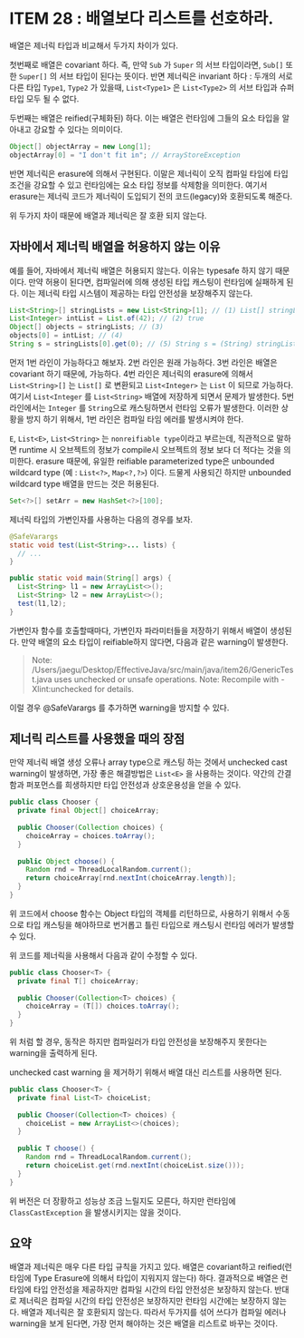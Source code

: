 # ITEM 28 : 배열보다 리스트를 선호하라.

배열은 제너릭 타입과 비교해서 두가지 차이가 있다.

첫번째로 배열은 covariant 하다. 즉, 만약 ```Sub``` 가 ```Super``` 의 서브 타입이라면, ```Sub[]``` 또한 ```Super[]``` 의 서브 타입이 된다는 뜻이다. 반면 제너릭은 invariant 하다 : 두개의 서로다른 타입 ```Type1```, ```Type2``` 가 있을때, ```List<Type1>``` 은 ```List<Type2>``` 의 서브 타입과 슈퍼 타입 모두 될 수 없다.

두번째는 배열은 reified(구체화된) 하다. 이는 배열은 런타임에 그들의 요소 타입을 알아내고 강요할 수 있다는 의미이다.

``` java
Object[] objectArray = new Long[1];
objectArray[0] = "I don't fit in"; // ArrayStoreException
```

반면 제너릭은 erasure에 의해서 구현된다. 이말은 제너릭이 오직 컴파일 타임에 타입 조건을 강요할 수 있고 런타임에는 요소 타입 정보를 삭제함을 의미한다. 여기서 erasure는 제너릭 코드가 제너릭이 도입되기 전의 코드(legacy)와 호환되도록 해준다. 

위 두가지 차이 때문에 배열과 제너릭은 잘 호환 되지 않는다. 

## 자바에서 제너릭 배열을 허용하지 않는 이유

예를 들어, 자바에서 제너릭 배열은 허용되지 않는다. 이유는 typesafe 하지 않기 때문이다. 만약 허용이 된다면, 컴파일러에 의해 생성된 타입 캐스팅이 런타임에 실패하게 된다. 이는 제너릭 타입 시스템이 제공하는 타입 안전성을 보장해주지 않는다.

``` java
List<String>[] stringLists = new List<String>[1]; // (1) List[] stringLists = new List[1];
List<Integer> intList = List.of(42); // (2) true
Object[] objects = stringLists; // (3) 
objects[0] = intList; // (4)
String s = stringLists[0].get(0); // (5) String s = (String) stringList[0].get(0)
```

먼저 1번 라인이 가능하다고 해보자. 2번 라인은 원래 가능하다. 3번 라인은 배열은 covariant 하기 때문에, 가능하다. 4번 라인은 제너릭의 erasure에 의해서  ```List<String>[]``` 는 ```List[]``` 로 변환되고 ```List<Integer>``` 는 ```List``` 이 되므로 가능하다. 여기서 ```List<Integer``` 를 ```List<String>``` 배열에 저장하게 되면서 문제가 발생한다. 5번 라인에서는 ```Integer``` 를 ```String```으로 캐스팅하면서 런타임 오류가 발생한다. 이러한 상황을 방지 하기 위해서, 1번 라인은 컴파일 타임 에러를 발생시켜야 한다.

```E```, ```List<E>```, ```List<String>``` 는 ```nonreifiable type```이라고 부르는데,  직관적으로 말하면 runtime 시 오브젝트의 정보가 compile시 오브젝트의 정보 보다 더 적다는 것을 의미한다. erasure 때문에, 유일한 reifiable parameterized type은 unbounded wildcard type (예 : ```List<?>```, ```Map<?,?>```) 이다. 드물게 사용되긴 하지만 unbounded wildcard type 배열을 만드는 것은 허용된다.

``` java
Set<?>[] setArr = new HashSet<?>[100];
```

제너릭 타입의 가변인자를 사용하는 다음의 경우를 보자.

``` java
@SafeVarargs
static void test(List<String>... lists) {
  // ...
}

public static void main(String[] args) {
  List<String> l1 = new ArrayList<>();
  List<String> l2 = new ArrayList<>();
  test(l1,l2);
}
```

가변인자 함수를 호출할때마다, 가변인자 파라미터들을 저장하기 위해서 배열이 생성된다. 만약 배열의 요소 타입이 reifiable하지 않다면, 다음과 같은 warning이 발생한다.

>Note: /Users/jaegu/Desktop/EffectiveJava/src/main/java/item26/GenericTest.java uses unchecked or unsafe operations.
>Note: Recompile with -Xlint:unchecked for details.

이럴 경우 @SafeVarargs 를 추가하면 warning을 방지할 수 있다.

## 제너릭 리스트를 사용했을 때의 장점

만약 제너릭 배열 생성 오류나 array type으로 캐스팅 하는 것에서 unchecked cast warning이 발생하면, 가장 좋은 해결방법은 ```List<E>``` 을 사용하는 것이다. 약간의 간결함과 퍼포먼스를 희생하지만 타입 안전성과 상호운용성을 얻을 수 있다.

``` java
public class Chooser {
  private final Object[] choiceArray;
  
  public Chooser(Collection choices) {
    choiceArray = choices.toArray();
  }
  
  public Object choose() {
    Random rnd = ThreadLocalRandom.current();
    return choiceArray[rnd.nextInt(choiceArray.length)];
  }
}
```

위 코드에서 choose 함수는 Object 타입의 객체를 리턴하므로, 사용하기 위해서 수동으로 타입 캐스팅을 해야하므로 번거롭고 틀린 타입으로 캐스팅시 런타임 에러가 발생할 수 있다.

위 코드를 제너릭을 사용해서 다음과 같이 수정할 수 있다.

``` java
public class Chooser<T> {
  private final T[] choiceArray;
  
  public Chooser(Collection<T> choices) {
    choiceArray = (T[]) choices.toArray();
  }
}
```

위 처럼 할 경우, 동작은 하지만 컴파일러가 타입 안전성을 보장해주지 못한다는 warning을 출력하게 된다. 

unchecked cast warning 을 제거하기 위해서 배열 대신 리스트를 사용하면 된다.

``` java
public class Chooser<T> {
  private final List<T> choiceList;
  
  public Chooser(Collection<T> choices) {
    choiceList = new ArrayList<>(choices);
  }
  
  public T choose() {
    Random rnd = ThreadLocalRandom.current();
    return choiceList.get(rnd.nextInt(choiceList.size()));
  }
}
```

위 버전은 더 장황하고 성능상 조금 느릴지도 모른다, 하지만 런타임에 ```ClassCastException``` 을 발생시키지는 않을 것이다. 

## 요약

배열과 제너릭은 매우 다른 타입 규칙을 가지고 있다. 배열은 covariant하고 reified(런타임에 Type Erasure에 의해서 타입이 지워지지 않는다) 하다. 결과적으로 배열은 런타임에 타입 안전성을 제공하지만 컴파일 시간의 타입 안전성은 보장하지 않는다. 반대로 제너릭은 컴파일 시간의 타입 안전성은 보장하지만 런타임 시간에는 보장하지 않는다. 배열과 제너릭은 잘 호환되지 않는다. 따라서 두가지를 섞어 쓰다가 컴파일 에러나 warning을 보게 된다면, 가장 먼저 해야하는 것은 배열을 리스트로 바꾸는 것이다.